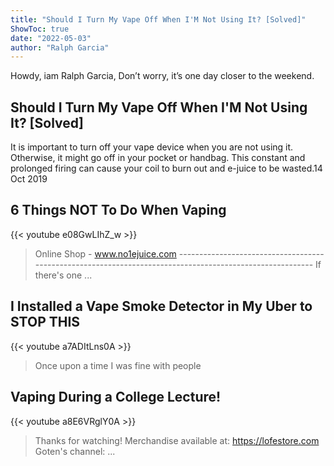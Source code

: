 ```yaml
---
title: "Should I Turn My Vape Off When I'M Not Using It? [Solved]"
ShowToc: true 
date: "2022-05-03"
author: "Ralph Garcia" 
---
```


Howdy, iam Ralph Garcia, Don’t worry, it’s one day closer to the weekend.
## Should I Turn My Vape Off When I'M Not Using It? [Solved]
It is important to turn off your vape device when you are not using it. Otherwise, it might go off in your pocket or handbag. This constant and prolonged firing can cause your coil to burn out and e-juice to be wasted.14 Oct 2019

## 6 Things NOT To Do When Vaping
{{< youtube e08GwLIhZ_w >}}
>Online Shop - www.no1ejuice.com --------------------------------------------------------------------------------------------------------- If there's one ...

## I Installed a Vape Smoke Detector in My Uber to STOP THIS
{{< youtube a7ADItLns0A >}}
>Once upon a time I was fine with people 

## Vaping During a College Lecture!
{{< youtube a8E6VRglY0A >}}
>Thanks for watching! Merchandise available at: https://lofestore.com Goten's channel: ...

